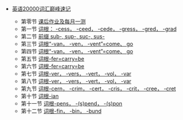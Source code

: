 *   [英语20000词汇巅峰速记](/)

    *   第零节 [课后作业及每月一测](./课后作业.md)
    *   第一节 [词根： -cess， -ceed， -cede， -gress， -gred， -grad](./第一节.md)
    *   第二节 [前缀 sub-, sup-, suc-, sus-](./第二节.md)
    *   第三节 [词根“-van， -ven， -vent”=come、 go](./第三节.md)
    *   第四节 [词根“-van， -ven， -vent”=come、 go](./第四节.md)
    *   第五节 [词根-fer=carry=be](./第五节.md)
    *   第六节 [词根-fer=carry=be](./第六节.md)
    *   第七节 [词根-ver， -vers， -vert， -vol， -var](./第七节.md)
    *   第八节 [词根-ver， -vers， -vert， -vol， -var](./第八节.md)
    *   第九节 [词根-cern， -crim， -cert， -cris， -crit， -cree， -cret](./第九节.md)
    *   第十节 [词根-ian](./第十节.md)
    *   第十一节 [词根-pens， -(s)pend， -(s)pon](./第十一节.md)
    *   第十二节 [词根-fin， -bin， -bund](./第十二节.md)

